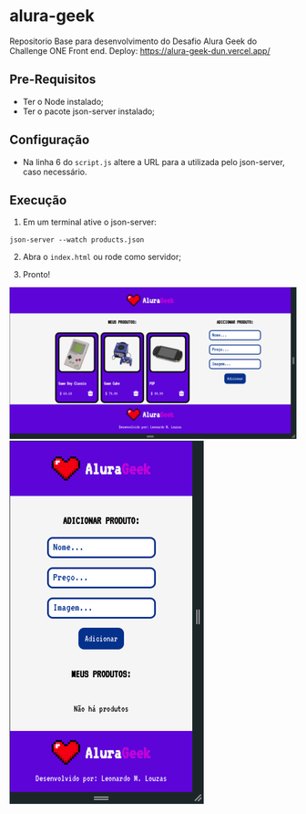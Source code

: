 # alura-geek

Repositorio Base para desenvolvimento do Desafio Alura Geek do Challenge ONE Front end.
Deploy: https://alura-geek-dun.vercel.app/

## Pre-Requisitos

- Ter o Node instalado;
- Ter o pacote json-server instalado;

## Configuração

- Na linha 6 do `script.js` altere a URL para a utilizada pelo json-server, caso necessário.

## Execução

1. Em um terminal ative o json-server:

```
json-server --watch products.json
```

2. Abra o `index.html` ou rode como servidor;

3. Pronto!

![Desktop View](https://github.com/leonardomlouzas/alura-geek/blob/main/assets/desktop%20view.png?raw=true)
![Mobile View](https://github.com/leonardomlouzas/alura-geek/blob/main/assets/mobile%20view.png?raw=true)
